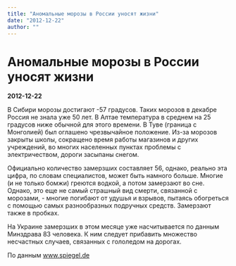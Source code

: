 ```yaml
---
title: "Аномальные морозы в России уносят жизни"
date: "2012-12-22"
author: ""
---
```


# Аномальные морозы в России уносят жизни

**2012-12-22** 

В Сибири морозы достигают -57 градусов. Таких морозов в декабре Россия не знала уже 50 лет. В Алтае температура в среднем на 25 градусов ниже обычной для этого времени. В Туве (граница с Монголией) был оглашено чрезвычайное положение. Из-за морозов закрыты школы, сокращено время работы магазинов и других учреждений, во многих населенных пунктах проблемы с электричеством, дороги засыпаны снегом.

Официально количество замерзших составляет 56, однако, реально эта цифра, по словам специалистов, может быть намного больше. Многие (и не только бомжи) греются водкой, а потом замерзают во сне. Однако, это еще не самый страшный вид смерти, связанной с морозами, - многие погибают от удушья и взрывов, пытаясь обогреться с помощью самых разнообразных подручных средств. Замерзают также в пробках.

На Украине замерзших в этом месяце уже насчитывается по данным Минздрава 83 человека. К ним следует прибавить множество несчастных случаев, связанных с гололедом на дорогах.

По данным www.spiegel.de